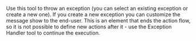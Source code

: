 Use this tool to throw an exception (you can select an existing exception or create a new one). If you create a new exception you can customize the message show to the end-user. This is an element that ends the action flow, so it is not possible to define new actions after it - use the Exception Handler tool to continue the execution.
